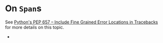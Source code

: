 # On `Span`s

See [Python's PEP 657 – Include Fine Grained Error Locations in Tracebacks][pep-0657] for more details on this topic.

- [pep-0657]: https://peps.python.org/pep-0657/
